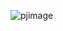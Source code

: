 ![pjimage](https://user-images.githubusercontent.com/7269894/46556892-6645ec00-c8be-11e8-90d6-ac8f3af654be.jpeg)
